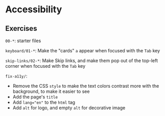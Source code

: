 # Accessibility
## Exercises
``00-*``: starter files

``keyboard/01-*``: Make the "cards" ``a`` appear when focused with the ``Tab`` key

``skip-links/02-*``: Make Skip links, and make them pop out of the top-left corner when focused with the ``Tab`` key

``fix-a11y/``:
- Remove the CSS ``style`` to make the text colors contrast more with the background, to make it easier to see
- Add the page's ``title``
- Add ``lang="en"`` to the ``html`` tag
- Add ``alt`` for logo, and empty ``alt`` for decorative image
